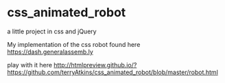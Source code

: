 # css_animated_robot
a little project in css and jQuery

My implementation of the css robot found here https://dash.generalassemb.ly

play with it here http://htmlpreview.github.io/?https://github.com/terryAtkins/css_animated_robot/blob/master/robot.html
